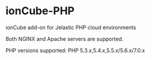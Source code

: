 # ionCube-PHP
ionCube add-on for Jelastic PHP cloud environments

Both NGINX and Apache servers are supported.

PHP versions supported: PHP 5.3.x,5.4.x,5.5.x/5.6.x/7.0.x